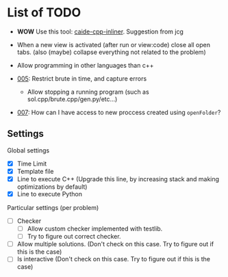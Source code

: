# List of TODO

* **WOW** Use this tool: [caide-cpp-inliner](https://github.com/slycelote/caide-cpp-inliner). Suggestion from jcg
* When a new view is activated (after run or view:code) close all open tabs. (also (maybe) collapse everything not related to the problem)
* Allow programming in other languages than c++

* [005](/src/core.ts): Restrict brute in time, and capture errors
  * Allow stopping a running program (such as sol.cpp/brute.cpp/gen.py/etc...)
* [007](/src/extension.ts): How can I have access to new proccess created using `openFolder`?

## Settings

Global settings

* [x] Time Limit
* [X] Template file
* [X] Line to execute C++ (Upgrade this line, by increasing stack and making optimizations by default)
* [X] Line to execute Python

Particular settings (per problem)

* [ ] Checker
  * [ ] Allow custom checker implemented with testlib.
  * [ ] Try to figure out correct checker.
* [ ] Allow multiple solutions. (Don't check on this case. Try to figure out if this is the case)
* [ ] Is interactive (Don't check on this case. Try to figure out if this is the case)